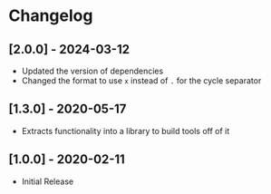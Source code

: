 # Changelog

## [2.0.0] - 2024-03-12

- Updated the version of dependencies
- Changed the format to use `x` instead of `.` for the cycle separator

## [1.3.0] - 2020-05-17

- Extracts functionality into a library to build tools off of it

## [1.0.0] - 2020-02-11

- Initial Release
